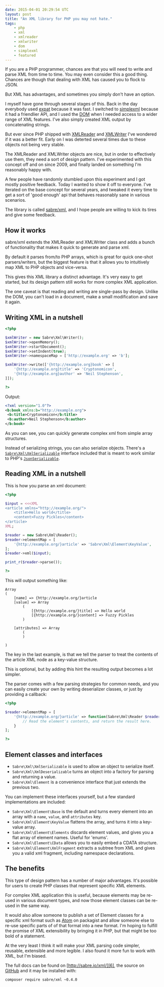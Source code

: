 ```yaml
---
date: 2015-04-01 20:29:54 UTC
layout: post
title: "An XML library for PHP you may not hate."
tags:
    - php
    - xml
    - xmlreader
    - xmlwriter
    - dom
    - simplexml
    - featured
---
```


If you are a PHP programmer, chances are that you will need to write and parse
XML from time to time. You may even consider this a good thing. Chances are
though that dealing with XML has caused you to flock to JSON.

But XML has advantages, and sometimes you simply don't have an option.

I myself have gone through several stages of this. Back in the day everybody
used [expat][1] because it was fast. I switched to [simplexml][2] because it
had a friendlier API, and I used the [DOM][3] when I needed access to a wider
range of XML features. I've also simply created XML output by concatenating
strings.

But ever since PHP shipped with [XMLReader][4] and [XMLWriter][5] I've
wondered if it was a better fit. Early on I was deterted several times due to
these objects not being very stable.

The XMLReader and XMLWriter objects are nice, but in order to effectively use
them, they need a sort of design pattern. I've experimented with this concept
off and on since 2009, and finally landed on something I'm reasonably happy
with.

A few people have randomly stumbled upon this experiment and I got mostly
positive feedback.  Today I wanted to show it off to everyone. I've iterated
on the base concept for several years, and tweaked it every time to get a sort
of 'good enough' api that behaves reasonably sane in various scenarios.

The library is called [sabre/xml][6], and I hope people are willing to kick
its tires and give some feedback.


How it works
------------

sabre/xml extends the XMLReader and XMLWriter class and adds a bunch of
functionality that makes it quick to generate and parse xml.

By default it parses from/to PHP arrays, which is great for quick one-shot
parsers/writers, but the biggest feature is that it allows you to intuitively
map XML to PHP objects and vice-versa.

This gives this XML library a distinct advantage. It's very easy to get
started, but its design pattern still works for more complex XML application.

The one caveat is that reading and writing are single-pass by design. Unlike
the DOM, you can't load in a document, make a small modification and save it
again.


Writing XML in a nutshell
-------------------------


```php
<?php

$xmlWriter = new Sabre\Xml\Writer();
$xmlWriter->openMemory();
$xmlWriter->startDocument();
$xmlWriter->setIndent(true);
$xmlWriter->namespaceMap = ['http://example.org' => 'b'];

$xmlWriter->write(['{http://example.org}book' => [
    '{http://example.org}title' => 'Cryptonomicon',
    '{http://example.org}author' => 'Neil Stephenson',
]]);

?>
```

Output:

```xml
<?xml version="1.0"?>
<b:book xmlns:b="http://example.org">
 <b:title>Cryptonomicon</b:title>
 <b:author>Neil Stephenson</b:author>
</b:book>
```

As you can see, you can quickly generate complex xml from simple array
structures.

Instead of serializing strings, you can also serialize objects. There's a
[`Sabre\Xml\XmlSerializable`][10] interface included that is meant to work similar
to PHP's [`JsonSerializable`][7].


Reading XML in a nutshell
-------------------------

This is how you parse an xml document:

```php
<?php

$input = <<<XML
<article xmlns="http://example.org/">
    <title>Hello world</title>
    <content>Fuzzy Pickles</content>
</article>
XML;

$reader = new Sabre\Xml\Reader();
$reader->elementMap = [
    '{http://example.org/}article' => 'Sabre\Xml\Element\KeyValue',
];
$reader->xml($input);

print_r($reader->parse());

?>
```

This will output something like:

```
Array
(
    [name] => {http://example.org/}article
    [value] => Array
        (
            [{http://example.org/}title] => Hello world
            [{http://example.org/}content] => Fuzzy Pickles
        )

    [attributes] => Array
        (
        )

)
```

The key in the last example, is that we tell the parser to treat the contents
of the article XML node as a key-value structure.

This is optional, but by adding this hint the resulting output becomes a lot
simpler.

The parser comes with a few parsing strategies for common needs, and you can
easily create your own by writing deserializer classes, or just by providing a
callback:

```php
<?php

$reader->elementMap = [
    '{http://example.org/}article' => function(Sabre\Xml\Reader $reader) {
        // Read the element's contents, and return the result here.
    }
];

?>
```

Element classes and interfaces
------------------------------

* `Sabre\Xml\XmlSerializable` is used to allow an object to serialize itself.
* `Sabre\Xml\XmlDeserializable` turns an object into a factory for parsing and returning a value.
* `Sabre\Xml\Element` is a convenience interface that just extends the previous two.

You can implement these interfaces yourself, but a few standard implementations are included:

* `Sabre\Xml\Element\Base` is the default and turns every element into an array with a `name`, `value`, and `attributes` key.
* `Sabre\Xml\Element\KeyValue` flattens the array, and turns it into a key-value array.
* `Sabre\Xml\Element\Elements` discards element values, and gives you a flat array of element names. Useful for 'enums'.
* `Sabre\Xml\Element\CData` allows you to easily embed a CDATA structure.
* `Sabre\Xml\Element\XmlFragment` extracts a subtree from XML and gives you a valid xml fragment, including namespace declarations.


The benefits
------------

This type of design pattern has a number of major advantages. It's possible
for users to create PHP classes that represent specific XML elements.

For complex XML application this is useful, because elements may be re-used
in various document types, and now those element classes can be re-used in
the same way.

It would also allow someone to publish a set of Element classes for a specific
xml format such as [Atom][8] on packagist and allow someone else to re-use
specific parts of of that format into a new format. I'm hoping to fulfill the
promise of XML extensibility by bringing it in PHP, but that might be too bold
of a statement.

At the very least I think it will make your XML parsing code simpler, reusable,
extensible and more legible. I also found it more fun to work with XML, but
I'm biased.

The full docs can be found on [http://sabre.io/xml/][6], the source on
[GitHub][9] and it may be installed with:

    composer require sabre/xml ~0.4.0

[1]: http://php.net/manual/en/book.xml.php
[2]: http://php.net/manual/en/book.simplexml.php
[3]: http://php.net/manual/en/book.dom.php
[4]: http://php.net/manual/en/book.xmlreader.php
[5]: http://php.net/manual/en/book.xmlwriter.php
[6]: http://sabre.io/xml/ "sabre/xml homepage"
[7]: http://php.net/manual/en/class.jsonserializable.php "JsonSerializable"
[8]: https://tools.ietf.org/html/rfc4287
[9]: https://github.com/fruux/sabre-xml/
[10]: https://github.com/fruux/sabre-xml/blob/master/lib/XmlSerializable.php
